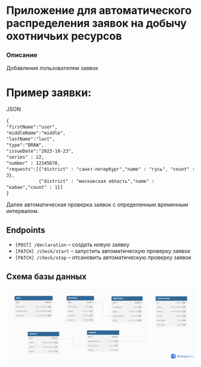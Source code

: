 Приложение для автоматического распределения заявок на добычу охотничьих ресурсов 
============
### Описание

Добавление пользователем заявок 
# Пример заявки:
JSON
  
    {
    "firstName":"user",
    "middleName":"middle",
    "lastName":"last",
    "type":"DRAW",
    "issueDate":"2023-10-23",
    "series" : 22,
    "number" : 12345678,
    "requests":[{"district" : "санкт-петербург","name" : "гусь", "count" : 3},
                {"district" : "московская область","name" : "кабан","count" : 1}]
    }

Далее автоматическая проверка заявок с определенным временным интервалом.

## Endpoints

- `[POST] /declaration` – создать новую заявку
- `[PATCH] /check/start` – запустить автоматическую проверку заявок
- `[PATCH] /check/stop` – отсановить автоматическую проверку заявок

## Схема базы данных
![](Untitled.png)

